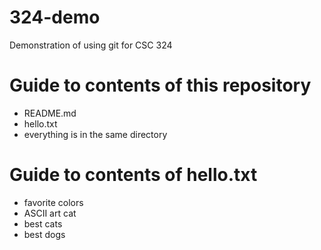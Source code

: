 # 324-demo
Demonstration of using git for CSC 324

# Guide to contents of this repository
- README.md
- hello.txt
- everything is in the same directory

# Guide to contents of hello.txt
- favorite colors
- ASCII art cat
- best cats
- best dogs 
